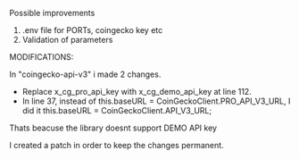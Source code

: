 Possible improvements

1. .env file for PORTs, coingecko key etc
2. Validation of parameters 

MODIFICATIONS: 

In "coingecko-api-v3" i made 2 changes. 
- Replace x_cg_pro_api_key with x_cg_demo_api_key at line 112.
- In line 37, instead of this.baseURL = CoinGeckoClient.PRO_API_V3_URL, I did it this.baseURL = CoinGeckoClient.API_V3_URL;

Thats beacuse the library doesnt support DEMO API key

I created a patch in order to keep the changes permanent.
